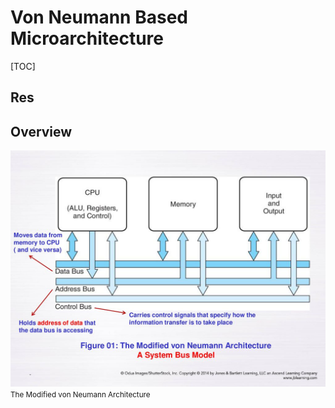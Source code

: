 # Von Neumann Based Microarchitecture

[TOC]



## Res


## Overview
![](../../../../../Assets/Pics/Pasted%20image%2020230302132111.png)
<small>The Modified von Neumann Architecture</small>

